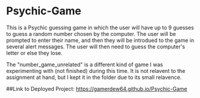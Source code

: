 # Psychic-Game

This is a Psychic guessing game in which the user will have up to 9 guesses to guess a random number chosen by the computer. The user will be prompted to enter their name, and then they will be introdued to the game in several alert messages. The user will then need to guess the computer's letter or else they lose.

The "number_game_unrelated" is a different kind of game I was experimenting with (not finished) during this time. It is not relavent to the assignment at hand, but I kept it in the folder due to its small relavence.

##Link to Deployed Project:
https://gamerdew64.github.io/Psychic-Game